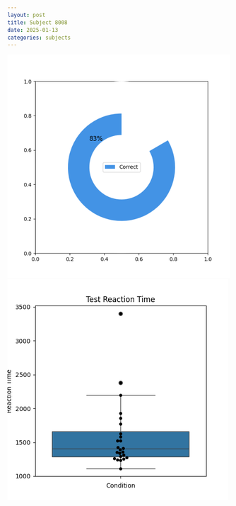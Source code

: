 ```yaml
---
layout: post
title: Subject 8008
date: 2025-01-13
categories: subjects
---
```


![](data/8008/run-9/8008_FN_acc_test.png)
![](data/8008/run-9/8008_FN_rt.png)
